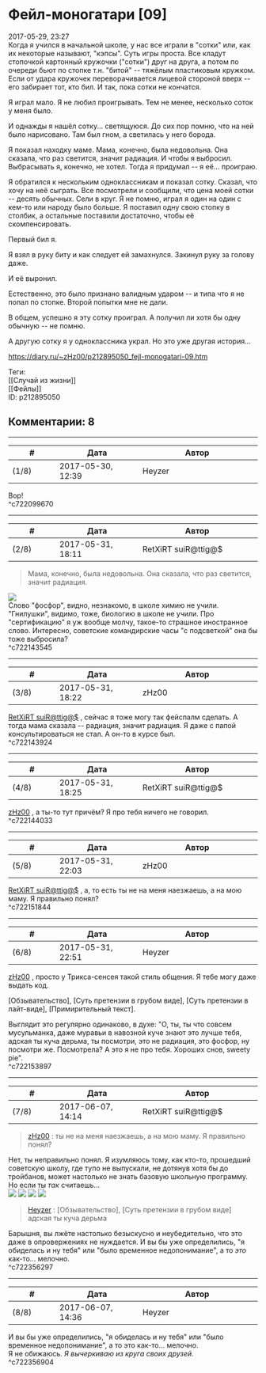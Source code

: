 Фейл-моногатари [09]
====================

  
2017-05-29, 23:27  
 Когда я учился в начальной школе, у нас все играли в "сотки" или, как их некоторые называют, "кэпсы". Суть игры проста. Все кладут стопочкой картонный кружочки ("сотки") друг на друга, а потом по очереди бьют по стопке т.н. "битой" -- тяжёлым пластиковым кружком. Если от удара кружочек переворачивается лицевой стороной вверх -- его забирает тот, кто бил. И так, пока сотки не кончатся.   
   
 Я играл мало. Я не любил проигрывать. Тем не менее, несколько соток у меня было.   
   
 И однажды я нашёл сотку... светящуюся. До сих пор помню, что на ней было нарисовано. Там был гном, а светилась у него борода.   
   
 Я показал находку маме. Мама, конечно, была недовольна. Она сказала, что раз светится, значит радиация. И чтобы я выбросил. Выбрасывать я, конечно, не хотел. Тогда я придумал -- я её... проиграю.   
   
 Я обратился к нескольким одноклассникам и показал сотку. Сказал, что хочу на неё сыграть. Все посмотрели и сообщили, что цена моей сотки -- десять обычных. Сели в круг. Я не помню, играл я один на один с кем-то или народу было больше. Я поставил одну свою стопку в столбик, а остальные поставили достаточно, чтобы её скомпенсировать.   
   
 Первый бил я.   
   
 Я взял в руку биту и как следует ей замахнулся. Закинул руку за голову даже.   
   
 И её выронил.   
   
 Естественно, это было признано валидным ударом -- и типа что я не попал по стопке. Второй попытки мне не дали.   
   
 В общем, успешно я эту сотку проиграл. А получил ли хотя бы одну обычную -- не помню.   
   
 А другую сотку я у одноклассника украл. Но это уже другая история...   
  
<https://diary.ru/~zHz00/p212895050_fejl-monogatari-09.htm>  
  
Теги:  
[[Случай из жизни]]  
[[Фейлы]]  
ID: p212895050  


Комментарии: 8
--------------

  


---



|         #         |              Дата              |                     Автор                     |           ID           |
| --- | --- | --- | --- |
| (1/8) | 2017-05-30, 12:39 | Heyzer | c722099670 |

  
 Вор!   
 ^c722099670

---



|         #         |              Дата              |                     Автор                     |           ID           |
| --- | --- | --- | --- |
| (2/8) | 2017-05-31, 18:11 | RetXiRT suiR@ttig@$ | c722143545 |

  
  
>   Мама, конечно, была недовольна. Она сказала, что раз светится, значит радиация.  

 ![](pics/54524850.jpg)   
 Слово "фосфор", видно, незнакомо, в школе химию не учили. "Гнилушки", видимо, тоже, биологию в школе не учили. Про "сертификацию" я уж вообще молчу, такое-то страшное иностранное слово. Интересно, советские командирские часы "с подсветкой" она бы тоже выбросила?    
 ^c722143545

---



|         #         |              Дата              |                     Автор                     |           ID           |
| --- | --- | --- | --- |
| (3/8) | 2017-05-31, 18:22 | zHz00 | c722143924 |

  
  [RetXiRT suiR@ttig@$](http://Hellspawn.diary.ru "Горчичник")  , сейчас я тоже могу так фейспалм сделать. А тогда мама сказала -- радиация, значит радиация. Я даже с папой консультироваться не стал. А он-то в курсе был.   
 ^c722143924

---



|         #         |              Дата              |                     Автор                     |           ID           |
| --- | --- | --- | --- |
| (4/8) | 2017-05-31, 18:25 | RetXiRT suiR@ttig@$ | c722144033 |

  
   [zHz00](https://zHz00.diary.ru "Untitled")  , а ты-то тут причём? Я про тебя ничего не говорил.    
 ^c722144033

---



|         #         |              Дата              |                     Автор                     |           ID           |
| --- | --- | --- | --- |
| (5/8) | 2017-05-31, 22:03 | zHz00 | c722151844 |

  
  [RetXiRT suiR@ttig@$](http://Hellspawn.diary.ru "Горчичник")  , а, то есть ты не на меня наезжаешь, а на мою маму. Я правильно понял?   
 ^c722151844

---



|         #         |              Дата              |                     Автор                     |           ID           |
| --- | --- | --- | --- |
| (6/8) | 2017-05-31, 22:51 | Heyzer | c722153897 |

  
  [zHz00](https://zHz00.diary.ru "Untitled")  , просто у Трикса-сенсея такой стиль общения. Я тебе могу даже выдать код.   
   
 [Обзывательство], [Суть претензии в грубом виде], [Суть претензии в лайт-виде], [Примирительный текст].   
   
 Выглядит это регулярно одинаково, в духе: "О, ты, ты что совсем мусульманка, даже муравьи в навозной куче знают это лучше тебя, адская ты куча дерьма, ты посмотри, это не радиация, это фосфор, ну посмотри же. Посмотрела? А это я не про тебя. Хороших снов, sweety pie".   
 ^c722153897

---



|         #         |              Дата              |                     Автор                     |           ID           |
| --- | --- | --- | --- |
| (7/8) | 2017-06-07, 14:14 | RetXiRT suiR@ttig@$ | c722356297 |

  
  
>   [zHz00](https://zHz00.diary.ru "Untitled")  :  ты не на меня наезжаешь, а на мою маму. Я правильно понял?  

 Нет, ты неправильно понял. Я изумляюсь тому, как кто-то, прошедший советскую школу, где тупо не выпускали, не дотянув хотя бы до тройбанов, может настолько не знать базовую школьную программу. Но если ты  *так*  считаешь…   
  [![](pics/Ultimate-_Spider-_Man-_No40-_Page14.jpg)](https://zHz00.diary.ru/p212895050.htm?index=1#linkmore212895050m1)    ![](pics/Ultimate-_Spider-_Man-_No40-_Page14.jpg)    [![](pics/Ultimate-_Spider-_Man-_No40-_Page15.jpg)](https://zHz00.diary.ru/p212895050.htm?index=2#linkmore212895050m2)    ![](pics/Ultimate-_Spider-_Man-_No40-_Page15.jpg)     
   
 
>   [Heyzer](http://heyzero.diary.ru "Orca")  :  [Обзывательство], [Суть претензии в грубом виде]   
>  адская ты куча дерьма  

 Барышня, вы лжёте настолько безыскусно и неубедительно, что это даже в опровержениях не нуждается. И вы бы уже определились, "я обиделась и ну тебя" или "было временное недопонимание", а то  *это*  как-то… мелочно.    
 ^c722356297

---



|         #         |              Дата              |                     Автор                     |           ID           |
| --- | --- | --- | --- |
| (8/8) | 2017-06-07, 14:36 | Heyzer | c722356904 |

  
  И вы бы уже определились, "я обиделась и ну тебя" или "было временное недопонимание", а то это как-то… мелочно.    
 Я не обижаюсь.  *Я вычеркиваю из круга своих друзей.*    
 ^c722356904